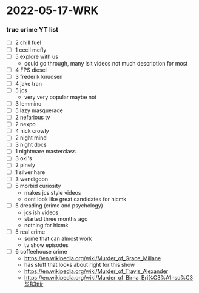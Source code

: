 # 2022-05-17-WRK
### true crime YT list
- [ ] 2 chill fuel
- [ ] 1 cecil mcfly
- [ ] 5 explore with us
  - could go through, many lsit videos not much description for most
- [ ] 4 FPS diesel
- [ ] 3 frederik knudsen 
- [ ] 4 jake tran
- [ ] 5 jcs
  - very very popular maybe not
- [ ] 3 lemmino
- [ ] 5 lazy masquerade
- [ ] 2 nefarious tv
- [ ] 2 nexpo
- [ ] 4 nick crowly
- [ ] 2 night mind
- [ ] 3 night docs
- [ ] 1 nightmare masterclass
- [ ] 3 oki's
- [ ] 2 pinely
- [ ] 1 silver hare
- [ ] 3 wendigoon
- [ ] 5 morbid curiosity
  - makes jcs style videos
  - dont look like great candidates for hicmk
- [ ] 5 dreading (crime and psychology)
  - jcs ish videos 
  - started three months ago
  - nothing for hicmk
- [ ] 5 real crime 
  - some that can almost work
  - tv show episodes
- [ ] 6 coffeehouse crime 
  - https://en.wikipedia.org/wiki/Murder_of_Grace_Millane
  - has stuff that looks about right for this show 
  - https://en.wikipedia.org/wiki/Murder_of_Travis_Alexander
  - https://en.wikipedia.org/wiki/Murder_of_Birna_Brj%C3%A1nsd%C3%B3ttir
  